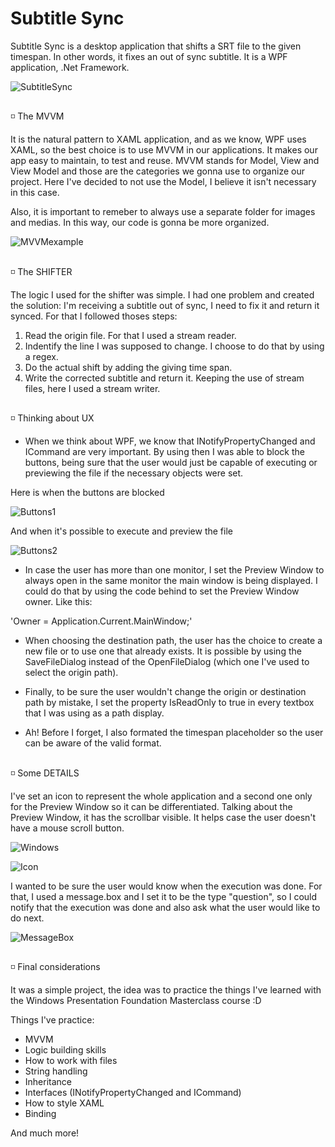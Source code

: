 # Subtitle Sync
Subtitle Sync is a desktop application that shifts a SRT file to the given timespan. In other words, it fixes an out of sync subtitle. It is a WPF application, .Net Framework. 

![SubtitleSync](https://media.discordapp.net/attachments/941386143168098406/951508313177227264/Untitlsdfsdfed.png)

## 

◽ The MVVM 

It is the natural pattern to XAML application, and as we know, WPF uses XAML, so the best choice is to use MVVM in our applications. It makes our app easy to maintain, to test and reuse. MVVM stands for Model, View and View Model and those are the categories we gonna use to organize our project. Here I've decided to not use the Model, I believe it isn't necessary in this case. 

Also, it is important to remeber to always use a separate folder for images and medias. In this way, our code is gonna be more organized. 

![MVVMexample](https://media.discordapp.net/attachments/941386143168098406/951577718191980564/Untitlesdasdd.png)

## 

◽ The SHIFTER 

The logic I used for the shifter was simple. I had one problem and created the solution: I'm receiving a subtitle out of sync, I need to fix it and return it synced. For that I followed thoses steps: 

1. Read the origin file. For that I used a stream reader. 
2. Indentify the line I was supposed to change. I choose to do that by using a regex. 
3. Do the actual shift by adding the giving time span. 
4. Write the corrected subtitle and return it. Keeping the use of stream files, here I used a stream writer. 

##  

◽ Thinking about UX  

- When we think about WPF, we know that INotifyPropertyChanged and ICommand are very important. By using then I was able to block the buttons, being sure that the user would just be capable of executing or previewing the file if the necessary objects were set. 

Here is when the buttons are blocked

![Buttons1](https://media.discordapp.net/attachments/941386143168098406/951585075022139472/Untitlasdasdesdasdd.png)

And when it's possible to execute and preview the file 

![Buttons2](https://media.discordapp.net/attachments/941386143168098406/951585074820833340/Untitlasdasdessdasdd.png)

- In case the user has more than one monitor, I set the Preview Window to always open in the same monitor the main window is being displayed. I could do that by using the code behind to set the Preview Window owner. Like this: 

'Owner = Application.Current.MainWindow;' 

- When choosing the destination path, the user has the choice to create a new file or to use one that already exists. It is possible by using the SaveFileDialog instead of the OpenFileDialog (which one I've used to select the origin path). 

- Finally, to be sure the user wouldn't change the origin or destination path by mistake, I set the property IsReadOnly to true in every textbox that I was using as a path display. 

- Ah! Before I forget, I also formated the timespan placeholder so the user can be aware of the valid format. 

##  

◽ Some DETAILS 

I've set an icon to represent the whole application and a second one only for the Preview Window so it can be differentiated. Talking about the Preview Window, it has the scrollbar visible. It helps case the user doesn't have a mouse scroll button.  

![Windows](https://media.discordapp.net/attachments/941386143168098406/951875052188631120/Untitleasdasdd.png)

![Icon](https://media.discordapp.net/attachments/941386143168098406/951875051853054042/Untitleasdaasdsdd.png)

I wanted to be sure the user would know when the execution was done. For that, I used a message.box and I set it to be the type "question", so I could notify that the execution was done and also ask what the user would like to do next. 

![MessageBox](https://media.discordapp.net/attachments/941386143168098406/951876189818064916/Untitlgeasdaasdsdd.png)

##  

◽ Final considerations 

It was a simple project, the idea was to practice the things I've learned with the Windows Presentation Foundation Masterclass course :D 

Things I've practice: 
- MVVM 
- Logic building skills
- How to work with files 
- String handling 
- Inheritance 
- Interfaces (INotifyPropertyChanged and ICommand)
- How to style XAML
- Binding 

And much more!

